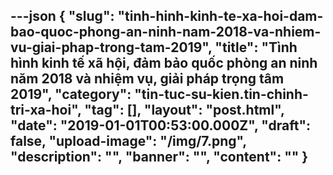 ---json
{
    "slug": "tinh-hinh-kinh-te-xa-hoi-dam-bao-quoc-phong-an-ninh-nam-2018-va-nhiem-vu-giai-phap-trong-tam-2019",
    "title": "Tình hình kinh tế xã hội, đảm bảo quốc phòng an ninh năm 2018 và nhiệm vụ, giải pháp trọng tâm 2019",
    "category": "tin-tuc-su-kien.tin-chinh-tri-xa-hoi",
    "tag": [],
    "layout": "post.html",
    "date": "2019-01-01T00:53:00.000Z",
    "draft": false,
    "upload-image": "/img/7.png",
    "description": "",
    "banner": "",
    "__content__": ""
}
---
<p><img alt="" src="/img/1.png" /></p>

<p><img alt="" src="/img/2.png" /></p>

<p><img alt="" src="/img/3.png" /></p>

<p><img alt="" src="/img/4.png" /></p>

<p><img alt="" src="/img/5.png" /></p>

<p><img alt="" src="/img/6.png" /></p>

<p><img alt="" src="/img/7.png" /></p>
